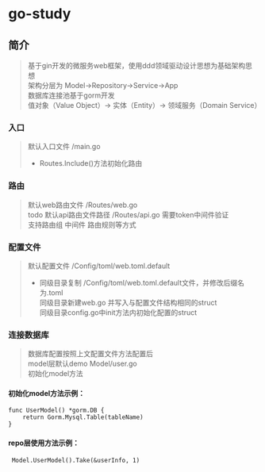 # go-study

## 简介
> 基于gin开发的微服务web框架，使用ddd领域驱动设计思想为基础架构思想  
> 架构分层为 Model->Repository->Service->App  
> 数据库连接池基于gorm开发  
> 值对象（Value Object）→ 实体（Entity）→ 领域服务（Domain Service）


### 入口
> 默认入口文件 /main.go 
>- Routes.Include()方法初始化路由

### 路由
> 默认web路由文件 /Routes/web.go  
> todo 默认api路由文件路径 /Routes/api.go 需要token中间件验证  
> 支持路由组 中间件 路由规则等方式

### 配置文件
> 默认配置文件 /Config/toml/web.toml.default  
>- 同级目录复制 /Config/toml/web.toml.default文件，并修改后缀名为.toml  
   同级目录新建web.go 并写入与配置文件结构相同的struct  
   同级目录config.go中init方法内初始化配置的struct

### 连接数据库
> 数据库配置按照上文配置文件方法配置后  
> model层默认demo Model/user.go  
> 初始化model方法 
#### 初始化model方法示例：
```
func UserModel() *gorm.DB {
	return Gorm.Mysql.Table(tableName)
}
```
#### repo层使用方法示例：
```
 Model.UserModel().Take(&userInfo, 1)
```

